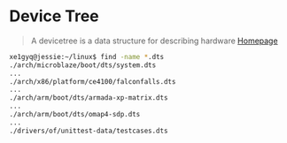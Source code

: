 # Device Tree

> A devicetree is a data structure for describing hardware [Homepage](http://www.devicetree.org/)


```sh
xe1gyq@jessie:~/linux$ find -name *.dts
./arch/microblaze/boot/dts/system.dts
...
./arch/x86/platform/ce4100/falconfalls.dts
...
./arch/arm/boot/dts/armada-xp-matrix.dts
...
./arch/arm/boot/dts/omap4-sdp.dts
...
./drivers/of/unittest-data/testcases.dts
```